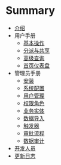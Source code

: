 # Summary

* [介绍](index.md)
* 用户手册
    * [基本操作](manual/basic.md)
    * [分派与共享](manual/shares.md)
    * [高级查询](manual/adv-filter.md)
    * [首页仪表盘](manual/dashboard.md)
* 管理员手册
    * [安装](admin/install.md)
    * [系统配置](admin/general.md)
    * [用户管理](admin/users.md)
    * [权限角色](admin/privileges.md)
    * [业务实体](admin/meta-entity.md)
    * [数据导入](admin/data-import.md)
    * [触发器](admin/triggers.md)
    * [审批流程](admin/approval.md)
    * [数据审计](admin/auditing.md)
* [开发人员](dev/index.md)
* [更新日志](dev/changelog.md)

